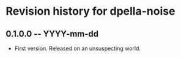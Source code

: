 # Revision history for dpella-noise

## 0.1.0.0 -- YYYY-mm-dd

* First version. Released on an unsuspecting world.

